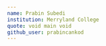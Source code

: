 ```yaml
---
name: Prabin Subedi
institution: Merryland College
quote: void main void
github_user: prabincankod
---
```

